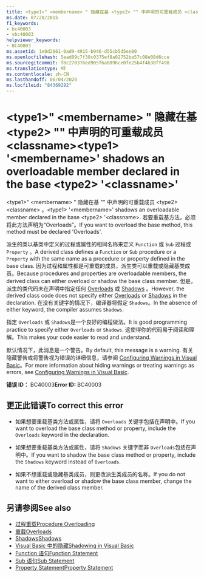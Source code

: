 ```yaml
---
title: <type1>" <membername> " 隐藏在基 <type2> "" 中声明的可重载成员 <classname>
ms.date: 07/20/2015
f1_keywords:
- bc40003
- vbc40003
helpviewer_keywords:
- BC40003
ms.assetid: 1e0d2061-0ad9-4915-b946-d55cb5d5ee80
ms.openlocfilehash: 5ead09c7f38c0375ef8a02752ba57c08e08d6cce
ms.sourcegitcommit: f8c270376ed905f6a8896ce0fe25b4f4b38ff498
ms.translationtype: MT
ms.contentlocale: zh-CN
ms.lasthandoff: 06/04/2020
ms.locfileid: "84369292"
---
```

# <a name="type1-membername-shadows-an-overloadable-member-declared-in-the-base-type2-classname"></a><span data-ttu-id="84f8d-102">\<type1>" \<membername> " 隐藏在基 \<type2> "" 中声明的可重载成员 \<classname></span><span class="sxs-lookup"><span data-stu-id="84f8d-102">\<type1> '\<membername>' shadows an overloadable member declared in the base \<type2> '\<classname>'</span></span>
<span data-ttu-id="84f8d-103">\<type1>" \<membername> " 隐藏在基 "" 中声明的可重载成员 \<type2> \<classname> 。</span><span class="sxs-lookup"><span data-stu-id="84f8d-103">\<type1> '\<membername>' shadows an overloadable member declared in the base \<type2> '\<classname>.</span></span> <span data-ttu-id="84f8d-104">若要重载基方法，必须将此方法声明为“Overloads”。</span><span class="sxs-lookup"><span data-stu-id="84f8d-104">If you want to overload the base method, this method must be declared 'Overloads'.</span></span>  
  
 <span data-ttu-id="84f8d-105">派生的类以基类中定义的过程或属性的相同名称来定义 `Function` 或 `Sub` 过程或 `Property` 。</span><span class="sxs-lookup"><span data-stu-id="84f8d-105">A derived class defines a `Function` or `Sub` procedure or a `Property` with the same name as a procedure or property defined in the base class.</span></span> <span data-ttu-id="84f8d-106">因为过程和属性都是可重载的成员，派生类可以重载或隐藏基类成员。</span><span class="sxs-lookup"><span data-stu-id="84f8d-106">Because procedures and properties are overloadable members, the derived class can either overload or shadow the base class member.</span></span> <span data-ttu-id="84f8d-107">但是，派生的类代码未在声明中指定任何 [Overloads](../language-reference/modifiers/overloads.md) 或 [Shadows](../language-reference/modifiers/shadows.md) 。</span><span class="sxs-lookup"><span data-stu-id="84f8d-107">However, the derived class code does not specify either [Overloads](../language-reference/modifiers/overloads.md) or [Shadows](../language-reference/modifiers/shadows.md) in the declaration.</span></span> <span data-ttu-id="84f8d-108">在没有关键字的情况下，编译器将假定 `Shadows`。</span><span class="sxs-lookup"><span data-stu-id="84f8d-108">In the absence of either keyword, the compiler assumes `Shadows`.</span></span>  
  
 <span data-ttu-id="84f8d-109">指定 `Overloads` 或 `Shadows`是一个良好的编程做法。</span><span class="sxs-lookup"><span data-stu-id="84f8d-109">It is good programming practice to specify either `Overloads` or `Shadows`.</span></span> <span data-ttu-id="84f8d-110">这使得你的代码易于阅读和理解。</span><span class="sxs-lookup"><span data-stu-id="84f8d-110">This makes your code easier to read and understand.</span></span>  
  
 <span data-ttu-id="84f8d-111">默认情况下，此消息是一个警告。</span><span class="sxs-lookup"><span data-stu-id="84f8d-111">By default, this message is a warning.</span></span> <span data-ttu-id="84f8d-112">有关隐藏警告或将警告视为错误的详细信息，请参阅 [Configuring Warnings in Visual Basic](/visualstudio/ide/configuring-warnings-in-visual-basic)。</span><span class="sxs-lookup"><span data-stu-id="84f8d-112">For more information about hiding warnings or treating warnings as errors, see [Configuring Warnings in Visual Basic](/visualstudio/ide/configuring-warnings-in-visual-basic).</span></span>  
  
 <span data-ttu-id="84f8d-113">**错误 ID：** BC40003</span><span class="sxs-lookup"><span data-stu-id="84f8d-113">**Error ID:** BC40003</span></span>  
  
## <a name="to-correct-this-error"></a><span data-ttu-id="84f8d-114">更正此错误</span><span class="sxs-lookup"><span data-stu-id="84f8d-114">To correct this error</span></span>  
  
- <span data-ttu-id="84f8d-115">如果想要重载基类方法或属性，请将 `Overloads` 关键字包括在声明中。</span><span class="sxs-lookup"><span data-stu-id="84f8d-115">If you want to overload the base class method or property, include the `Overloads` keyword in the declaration.</span></span>  
  
- <span data-ttu-id="84f8d-116">如果想要重载基类方法或属性，请将 `Shadows` 关键字而非 `Overloads`包括在声明中。</span><span class="sxs-lookup"><span data-stu-id="84f8d-116">If you want to shadow the base class method or property, include the `Shadows` keyword instead of `Overloads`.</span></span>  
  
- <span data-ttu-id="84f8d-117">如果不想重载或隐藏基类成员，则更改派生类成员的名称。</span><span class="sxs-lookup"><span data-stu-id="84f8d-117">If you do not want to either overload or shadow the base class member, change the name of the derived class member.</span></span>  
  
## <a name="see-also"></a><span data-ttu-id="84f8d-118">另请参阅</span><span class="sxs-lookup"><span data-stu-id="84f8d-118">See also</span></span>

- [<span data-ttu-id="84f8d-119">过程重载</span><span class="sxs-lookup"><span data-stu-id="84f8d-119">Procedure Overloading</span></span>](../programming-guide/language-features/procedures/procedure-overloading.md)
- [<span data-ttu-id="84f8d-120">重载</span><span class="sxs-lookup"><span data-stu-id="84f8d-120">Overloads</span></span>](../language-reference/modifiers/overloads.md)
- [<span data-ttu-id="84f8d-121">Shadows</span><span class="sxs-lookup"><span data-stu-id="84f8d-121">Shadows</span></span>](../language-reference/modifiers/shadows.md)
- [<span data-ttu-id="84f8d-122">Visual Basic 中的隐藏</span><span class="sxs-lookup"><span data-stu-id="84f8d-122">Shadowing in Visual Basic</span></span>](../programming-guide/language-features/declared-elements/shadowing.md)
- [<span data-ttu-id="84f8d-123">Function 语句</span><span class="sxs-lookup"><span data-stu-id="84f8d-123">Function Statement</span></span>](../language-reference/statements/function-statement.md)
- [<span data-ttu-id="84f8d-124">Sub 语句</span><span class="sxs-lookup"><span data-stu-id="84f8d-124">Sub Statement</span></span>](../language-reference/statements/sub-statement.md)
- [<span data-ttu-id="84f8d-125">Property Statement</span><span class="sxs-lookup"><span data-stu-id="84f8d-125">Property Statement</span></span>](../language-reference/statements/property-statement.md)
